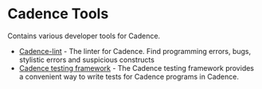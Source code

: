 # Cadence Tools

Contains various developer tools for Cadence.
- [Cadence-lint](./lint/) - The linter for Cadence. Find programming errors, bugs, stylistic errors and suspicious constructs 
- [Cadence testing framework](./test-framework/) - The Cadence testing framework provides a convenient way to write tests
for Cadence programs in Cadence.
